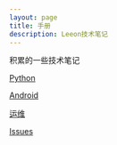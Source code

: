 ```yaml
---
layout: page
title: 手册
description: Leeon技术笔记
---
```


积累的一些技术笔记

[Python](./py/)

<!-- [JavaScript](./js/) -->

<!-- [C++](./cpp) -->

[Android](./android)

<!-- [iOS](./ios) -->

[运维](./ops/)

[Issues](./issues)


